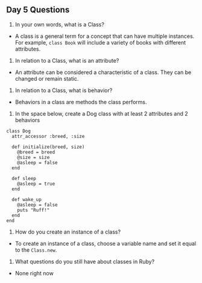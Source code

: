 ## Day 5 Questions

1. In your own words, what is a Class?

  * A class is a general term for a concept that can have multiple instances. For example, `class Book` will include a variety of books with different attributes.

1. In relation to a Class, what is an attribute?

  * An attribute can be considered a characteristic of a class. They can be changed or remain static.

1. In relation to a Class, what is behavior?

  * Behaviors in a class are methods the class performs.

1. In the space below, create a Dog class with at least 2 attributes and 2 behaviors

  ```
  class Dog
    attr_accessor :breed, :size

    def initialize(breed, size)
      @breed = breed
      @size = size
      @asleep = false
    end

    def sleep
      @asleep = true
    end

    def wake_up
      @asleep = false
      puts "Ruff!"
    end
  end
  ```

1. How do you create an instance of a class?

  * To create an instance of a class, choose a variable name and set it equal to the `Class.new`.

1. What questions do you still have about classes in Ruby?

  * None right now
